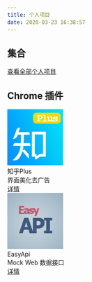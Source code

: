```yaml
---
title: 个人项目
date: 2020-03-23 16:38:57
---
```


## 集合

[查看全部个人项目](/categories/个人项目/)

## Chrome 插件

<div class="project-list">

  <!-- 一个项目_start -->
  <div class="project-item">
    <div class="project-cover">
      <img src="https://raw.githubusercontent.com/gaofanghuang/chrome-plug-in/main/zhihuPlus/dist/icons/128-zhihu.png">
    </div>
    <div class="project-ext">
      <div class="project-info">
        <div class="project-name">知乎Plus</div>
        <div class="project-describe">界面美化去广告</div>
      </div>
      <a class="project-link" href="/project/zhihuplus/" target="_blank">详情</a>
    </div>
  </div>
  <!-- 一个项目_end -->

  <!-- 一个项目_start -->
  <div class="project-item">
    <div class="project-cover">
      <img src="https://raw.githubusercontent.com/gaofanghuang/easy-api/master/src/assets/icons/icon-128.png">
    </div>
    <div class="project-ext">
      <div class="project-info">
        <div class="project-name">EasyApi</div>
        <div class="project-describe">Mock Web 数据接口</div>
      </div>
      <a class="project-link" href="/project/easyapi/" target="_blank">详情</a>
    </div>
  </div>
  <!-- 一个项目_end -->

</div>

